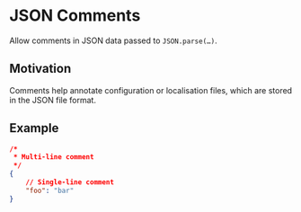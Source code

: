 JSON Comments
=============

Allow comments in JSON data passed to `JSON.parse(…)`.

## Motivation

Comments help annotate configuration or localisation files,
which are stored in the JSON file format.

## Example

```json
/*
 * Multi-line comment
 */
{
	// Single-line comment
	"foo": "bar"
}
```

